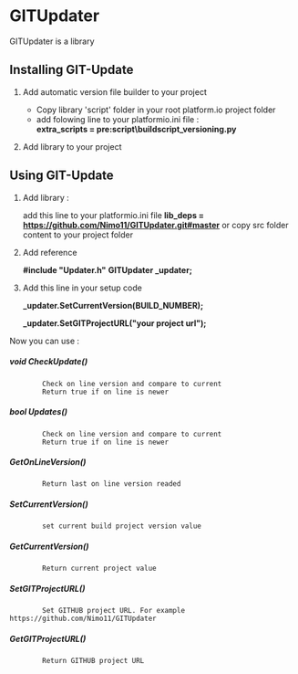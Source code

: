 # GITUpdater
GITUpdater is a library
## Installing GIT-Update

1. Add automatic version file builder to your project
   - Copy library 'script' folder in your root platform.io project folder
   - add folowing line to your platformio.ini file :   
       **extra_scripts = pre:script\buildscript_versioning.py**

2. Add library to your project

## Using GIT-Update

1. Add library : 

   add this line to your platformio.ini file 
      **lib_deps = https://github.com/Nimo11/GITUpdater.git#master**
   or copy src folder content to your project folder

2. Add reference
   
    **#include "Updater.h"**
    **GITUpdater _updater;**

3. Add this line in your setup code 
      
    **_updater.SetCurrentVersion(BUILD_NUMBER);**

    **_updater.SetGITProjectURL("your project url");**

Now you can use :

##### void CheckUpdate()

            Check on line version and compare to current
            Return true if on line is newer

##### bool Updates()

            Check on line version and compare to current
            Return true if on line is newer

##### GetOnLineVersion()

            Return last on line version readed

##### SetCurrentVersion()

            set current build project version value

##### GetCurrentVersion()

            Return current project value

##### SetGITProjectURL()

            Set GITHUB project URL. For example https://github.com/Nimo11/GITUpdater

##### GetGITProjectURL()

            Return GITHUB project URL





